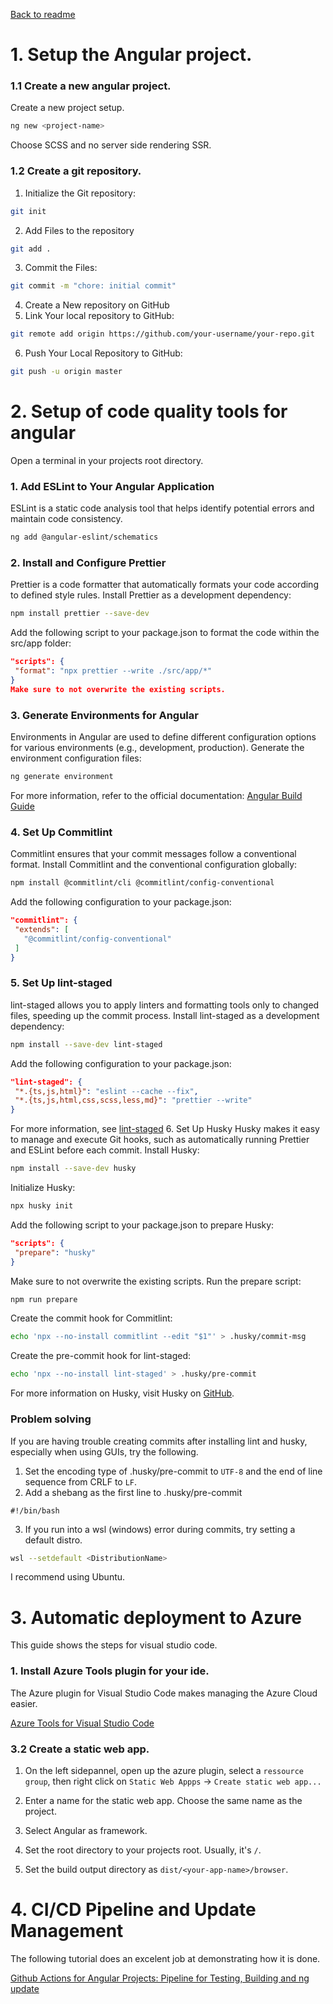 [Back to readme](../readme.md)

# 1. Setup the Angular project.

### 1.1 Create a new angular project.

Create a new project setup.

```bash
ng new <project-name>
```

Choose SCSS and no server side rendering SSR.

### 1.2 Create a git repository.

1. Initialize the Git repository:

```bash
git init
```

2. Add Files to the repository

```bash
git add .
```

3. Commit the Files:

```bash
git commit -m "chore: initial commit"
```

4. Create a New repository on GitHub
5. Link Your local repository to GitHub:

```bash
git remote add origin https://github.com/your-username/your-repo.git
```

6. Push Your Local Repository to GitHub:

```bash
git push -u origin master
```

# 2. Setup of code quality tools for angular

Open a terminal in your projects root directory.

### 1. Add ESLint to Your Angular Application

ESLint is a static code analysis tool that helps identify potential errors and maintain code consistency.

```bash
ng add @angular-eslint/schematics
```

### 2. Install and Configure Prettier

Prettier is a code formatter that automatically formats your code according to defined style rules.
Install Prettier as a development dependency:

```bash
npm install prettier --save-dev
```

Add the following script to your package.json to format the code within the src/app folder:

```json
"scripts": {
 "format": "npx prettier --write ./src/app/*"
}
Make sure to not overwrite the existing scripts.
```

### 3. Generate Environments for Angular

Environments in Angular are used to define different configuration options for various environments (e.g., development, production).
Generate the environment configuration files:

```bash
ng generate environment
```

For more information, refer to the official documentation: [Angular Build Guide](https://v17.angular.io/guide/build)

### 4. Set Up Commitlint

Commitlint ensures that your commit messages follow a conventional format.
Install Commitlint and the conventional configuration globally:

```bash
npm install @commitlint/cli @commitlint/config-conventional
```

Add the following configuration to your package.json:

```json
"commitlint": {
 "extends": [
   "@commitlint/config-conventional"
 ]
}
```

### 5. Set Up lint-staged

lint-staged allows you to apply linters and formatting tools only to changed files, speeding up the commit process.
Install lint-staged as a development dependency:

```bash
npm install --save-dev lint-staged
```

Add the following configuration to your package.json:

```json
"lint-staged": {
 "*.{ts,js,html}": "eslint --cache --fix",
 "*.{ts,js,html,css,scss,less,md}": "prettier --write"
}
```

For more information, see [lint-staged](https://www.npmjs.com/package/lint-staged) 6. Set Up Husky
Husky makes it easy to manage and execute Git hooks, such as automatically running Prettier and ESLint before each commit.
Install Husky:

```bash
npm install --save-dev husky
```

Initialize Husky:

```bash
npx husky init
```

Add the following script to your package.json to prepare Husky:

```json
"scripts": {
 "prepare": "husky"
}
```

Make sure to not overwrite the existing scripts.
Run the prepare script:

```bash
npm run prepare
```

Create the commit hook for Commitlint:

```bash
echo 'npx --no-install commitlint --edit "$1"' > .husky/commit-msg
```

Create the pre-commit hook for lint-staged:

```bash
echo 'npx --no-install lint-staged' > .husky/pre-commit
```

For more information on Husky, visit Husky on [GitHub](https://github.com/typicode/husky).

### Problem solving

If you are having trouble creating commits after installing lint and husky, especially when using GUIs, try the following.

1. Set the encoding type of .husky/pre-commit to `UTF-8` and the end of line sequence from CRLF to `LF`.
2. Add a shebang as the first line to .husky/pre-commit

```
#!/bin/bash
```

3. If you run into a wsl (windows) error during commits, try setting a default distro.

```bash
wsl --setdefault <DistributionName>
```

I recommend using Ubuntu.

# 3. Automatic deployment to Azure

This guide shows the steps for visual studio code.

### 1. Install Azure Tools plugin for your ide.

The Azure plugin for Visual Studio Code makes managing the Azure Cloud easier.

[Azure Tools for Visual Studio Code](https://marketplace.visualstudio.com/items?itemName=ms-vscode.vscode-node-azure-pack)

### 3.2 Create a static web app.

1. On the left sidepannel, open up the azure plugin, select a
   `ressource group`, then right click on `Static Web Appps` -> `Create static web app...`

2. Enter a name for the static web app. Choose the same name as the project.

3. Select Angular as framework.

4. Set the root directory to your projects root. Usually, it's `/`.

5. Set the build output directory as `dist/<your-app-name>/browser`.

# 4. CI/CD Pipeline and Update Management

The following tutorial does an excelent job at demonstrating how it is done.

[Github Actions for Angular Projects: Pipeline for Testing, Building and ng update](https://youtu.be/1vqJ1_AAcUg)

